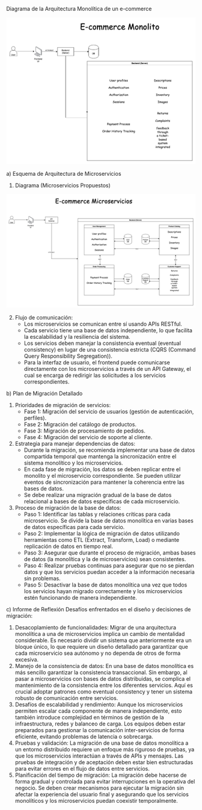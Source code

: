 Diagrama de la Arquitectura Monolítica de un e-commerce

![alt text](Monolithic_ECommerce.png)

a) Esquema de Arquitectura de Microservicios

1. Diagrama (Microservicios Propuestos)

![alt text](Microservices_ECommerce.png)

2. Flujo de comunicación:
   * Los microservicios se comunican entre sí usando APIs RESTful.
   * Cada servicio tiene una base de datos independiente, lo que facilita la escalabilidad y la resiliencia del sistema.
   * Los servicios deben manejar la consistencia eventual (eventual consistency) en lugar de una consistencia estricta (CQRS (Command Query Responsibility Segregation)).
   * Para la interfaz de usuario, el frontend puede comunicarse directamente con los microservicios a través de un API Gateway, el cual se encarga de redirigir las solicitudes a los servicios correspondientes.

b) Plan de Migración Detallado
1. Prioridades de migración de servicios:
	* Fase 1: Migración del servicio de usuarios (gestión de autenticación, perfiles).
	* Fase 2: Migración del catálogo de productos.
	* Fase 3: Migración de procesamiento de pedidos.
	* Fase 4: Migración del servicio de soporte al cliente.
2. Estrategia para manejar dependencias de datos:
	* Durante la migración, se recomienda implementar una base de datos compartida temporal que mantenga la sincronización entre el sistema monolítico y los microservicios.
	* En cada fase de migración, los datos se deben replicar entre el monolito y el microservicio correspondiente. Se pueden utilizar eventos de sincronización para mantener la coherencia entre las bases de datos.
	* Se debe realizar una migración gradual de la base de datos relacional a bases de datos específicas de cada microservicio.
3. Proceso de migración de la base de datos:
	* Paso 1: Identificar las tablas y relaciones críticas para cada microservicio. Se divide la base de datos monolítica en varias bases de datos específicas para cada servicio.
	* Paso 2: Implementar la lógica de migración de datos utilizando herramientas como ETL (Extract, Transform, Load) o mediante replicación de datos en tiempo real.
	* Paso 3: Asegurar que durante el proceso de migración, ambas bases de datos (la monolítica y la de microservicios) sean consistentes.
	* Paso 4: Realizar pruebas continuas para asegurar que no se pierdan datos y que los servicios puedan acceder a la información necesaria sin problemas.
	* Paso 5: Desactivar la base de datos monolítica una vez que todos los servicios hayan migrado correctamente y los microservicios estén funcionando de manera independiente.

c) Informe de Reflexión
Desafíos enfrentados en el diseño y decisiones de migración:
1. Desacoplamiento de funcionalidades: Migrar de una arquitectura monolítica a una de microservicios implica un cambio de mentalidad considerable. Es necesario dividir un sistema que anteriormente era un bloque único, lo que requiere un diseño detallado para garantizar que cada microservicio sea autónomo y no dependa de otros de forma excesiva.
2. Manejo de la consistencia de datos: En una base de datos monolítica es más sencillo garantizar la consistencia transaccional. Sin embargo, al pasar a microservicios con bases de datos distribuidas, se complica el mantenimiento de la consistencia entre los diferentes servicios. Aquí es crucial adoptar patrones como eventual consistency y tener un sistema robusto de comunicación entre servicios.
3. Desafíos de escalabilidad y rendimiento: Aunque los microservicios permiten escalar cada componente de manera independiente, esto también introduce complejidad en términos de gestión de la infraestructura, redes y balanceo de carga. Los equipos deben estar preparados para gestionar la comunicación inter-servicios de forma eficiente, evitando problemas de latencia o sobrecarga.
4. Pruebas y validación: La migración de una base de datos monolítica a un entorno distribuido requiere un enfoque más riguroso de pruebas, ya que los microservicios interactúan a través de APIs y mensajes. Las pruebas de integración y de aceptación deben estar bien estructuradas para evitar errores en el flujo de datos entre servicios.
5. Planificación del tiempo de migración: La migración debe hacerse de forma gradual y controlada para evitar interrupciones en la operativa del negocio. Se deben crear mecanismos para ejecutar la migración sin afectar la experiencia del usuario final y asegurando que los servicios monolíticos y los microservicios puedan coexistir temporalmente.